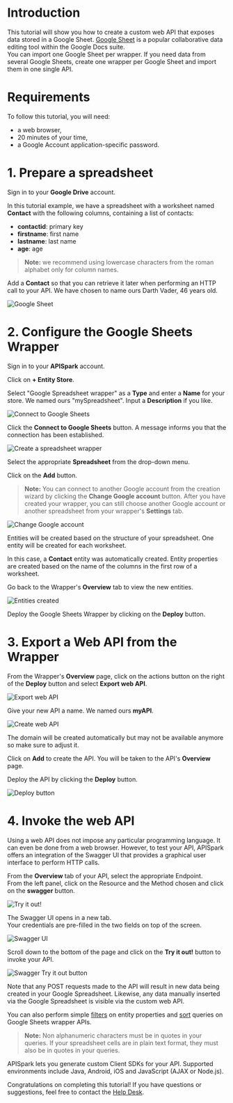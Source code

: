 # Introduction

This tutorial will show you how to create a custom web API that exposes data stored in a Google Sheet. <a href="
http://docs.google.com/" target="_blank">Google Sheet</a> is a popular collaborative data editing tool within the Google Docs suite.  
You can import one Google Sheet per wrapper. If you need data from several Google Sheets, create one wrapper per Google Sheet and import them in one single API.

# Requirements

To follow this tutorial, you will need:

*   a web browser,
*   20 minutes of your time,
*   a Google Account application-specific password.

# 1. Prepare a spreadsheet

Sign in to your **Google Drive** account.

In this tutorial example, we have a spreadsheet with a worksheet named **Contact** with the following columns, containing a list of contacts:

*   **contactid**: primary key
*   **firstname**: first name
*   **lastname**: last name
*   **age**: age

> **Note:** we recommend using lowercase characters from the roman alphabet only for column names.

Add a **Contact** so that you can retrieve it later when performing an HTTP call to your API.
We have chosen to name ours Darth Vader, 46 years old.

![Google Sheet](images/google-spreadsheet.jpg "Google Sheet")

# 2. Configure the Google Sheets Wrapper

Sign in to your **APISpark** account.

Click on **+ Entity Store**.

Select "Google Spreadsheet wrapper" as a **Type** and enter a **Name** for your store. We named ours "mySpreadsheet". Input a **Description** if you like.

![Connect to Google Sheets](images/connect-to-google-sheets.jpg "Connect to Google Sheets")

Click the **Connect to Google Sheets** button. A message informs you that the connection has been established.

![Create a spreadsheet wrapper](images/create-gsheets-wrapper.jpg "Create a spreadsheet wrapper")

Select the appropriate **Spreadsheet** from the drop-down menu.

Click on the **Add** button.

<a class="anchor" name="connect-to-gsheets"></a>

>**Note:** You can connect to another Google account from the creation wizard by clicking the **Change Google account** button. After you have created your wrapper, you can still choose another Google account or another spreadsheet from your wrapper's **Settings** tab.

![Change Google account](images/change-google-account.jpg "Change Google account")

Entities will be created based on the structure of your spreadsheet. One entity will be created for each worksheet.

In this case, a **Contact** entity was automatically created. Entity properties are created based on the name of the columns in the first row of a worksheet.

Go back to the Wrapper's **Overview** tab to view the new entities.

![Entities created](images/new-spreadsheet-entities.jpg "Entities created")

Deploy the Google Sheets Wrapper by clicking on the **Deploy** button.

# 3. Export a Web API from the Wrapper

From the Wrapper's **Overview** page, click on the actions button on the right of the **Deploy** button and select **Export web API**.

![Export web API](images/export-api-from-spreadsheet.jpg "Export web API")

Give your new API a name. We named ours **myAPI**.

![Create web API](images/create-spreadsheet-api.jpg "Create web API")

The domain will be created automatically but may not be available anymore so make sure to adjust it.

Click on **Add** to create the API. You will be taken to the API's **Overview** page.

Deploy the API by clicking the **Deploy** button.

![Deploy button](images/deploy-button2.jpg "Deploy button")

# 4. Invoke the web API

Using a web API does not impose any particular programming language. It can even be done from a web browser. However, to test your API, APISpark offers an integration of the Swagger UI that provides a graphical user interface to perform HTTP calls.

From the **Overview** tab of your API, select the appropriate Endpoint.  
From the left panel, click on the Resource and the Method chosen and click on the **swagger** button.

![Try it out!](images/03swagger-button.jpg "Try it out!")

The Swagger UI opens in a new tab.  
Your credentials are pre-filled in the two fields on top of the screen.

![Swagger UI](images/03swagger-ui.jpg "Swagger UI")

Scroll down to the bottom of the page and click on the **Try it out!** button to invoke your API.

![Swagger Try it out button](images/03swagger-try-it-out-button.jpg "Swagger Try it out button")

Note that any POST requests made to the API will result in new data being created in your Google Spreadsheet. Likewise, any data manually inserted via the Google Spreadsheet is visible via the custom web API.

You can also perform simple [filters](/technical-resources/apispark/guide/publish/publish/invocation#filter "filters") on entity properties and [sort](/technical-resources/apispark/guide/publish/publish/invocation#sort "sort") queries on Google Sheets wrapper APIs.

>**Note:** Non alphanumeric characters must be in quotes in your queries. If your spreadsheet cells are in plain text format, they must also be in quotes in your queries.

APISpark lets you generate custom Client SDKs for your API. Supported environments include Java, Android, iOS and JavaScript (AJAX or Node.js).

Congratulations on completing this tutorial! If you have questions or suggestions, feel free to contact the <a href="http://support.restlet.com/" target="_blank">Help Desk</a>.

